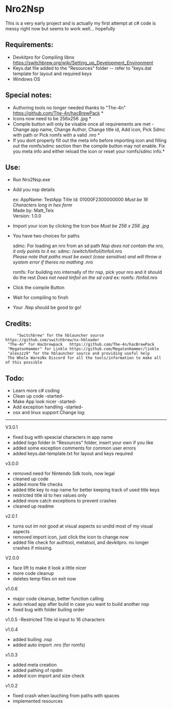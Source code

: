# Nro2Nsp
This is a very early project and is actually my first attempt at c# 
code is messy right now but seems to work well... hopefully

Requirements: 
-------------
- Devkitpro for Compiling libnx https://switchbrew.org/wiki/Setting_up_Development_Environment
- Keys.dat file added to the "Resources" folder -- refer to "keys.dat template for layout and required keys
- Windows OS

Special notes:
--------------
* Authoring tools no longer needed thanks to "The-4n" https://github.com/The-4n/hacBrewPack *
* Icons now need to be 256x256 .jpg *
* Compile button will only be visable once all requirements are met - Change app name, Change Author, Change title   id, Add icon, Pick Sdmc with path or Pick romfs with a valid .nro *
* If you dont properly fill out the meta info before importing icon and filling out the romfs/sdmc section then the   compile button may not enable. Fix you meta info and either reload the icon or reset your romfs/sdmc info.*

Use:
----
- Run Nro2Nsp.exe
- Add you nsp details 

     ex: 
     AppName:  TestApp
     Title Id: 01000F2300000000 *Must be 16 Characters long in hex form*    
     Made by:  Matt_Teix          	
     Version:  1.0.0

- Import your icon by clicking the Icon box *Must be 256 x 256 .jpg*
- You have two choices for paths

  sdmc: For loading an nro from an sd path *Nsp does not contain the nro, it only points to it*
  ex: 
  sdmc: /switch/tinfoil/tinfoil.nro      
  *Please note that paths must be exact (case sensitive) and will throw a system error if theres no mathing .nro*
 
  romfs: For building nro internally of thr nsp, pick your nro and it should do the rest 
  *Does not need tinfoil on the sd card*
  ex: 
  romfs: /tinfoil.nro 

- Click the compile Button
- Wait for compiling to finsh
- Your .Nsp should be good to go!


Credits: 
--------
         "Switchbrew" for the hblauncher source https://github.com/switchbrew/nx-hbloader
	 "The-4n" for Hacbrewpack   https://github.com/The-4n/hacBrewPack
	 "MegatonHammer" for Linkle https://github.com/MegatonHammer/linkle
	 "alexzzz9" for the hblauncher source and providing useful help
	 The Whole WarezNx Discord for all the tools/information to make all of this possible

Todo:
-----
- Learn more c# coding
- Clean up code -started-
- Make App look nicer -started-
- Add exception handling -started-
- osx and linux support 
Change log:
-----------

V3.0.1
- fixed bug with speacial characters in app name
- added logo folder in "Resources" folder, insert your own if you like
- added some exception comments for common user errors
- added keys.dat-template.txt for layout and keys required

v3.0.0
- removed need for Nintendo Sdk tools, now legal
- cleaned up code
- added more file checks
- added title key to nsp name for better keeping track of used title keys
- restricted title id to hex values only
- added more catch exceptions to prevent crashes
- cleaned up readme

v2.0.1
- turns out im not good at visual aspects so undid most of my visual aspects
- removed import icon, just click the icon to change now
- added file check for authtool, metatool, and devkitpro. no longer crashes if missing.

V2.0.0
- face lift to make it look a little nicer
- more code cleanup
- deletes temp files on exit now

v1.0.6
- major code cleanup, better function calling
- auto reload app after build in case you want to build another nsp
- fixed bug with folder builing order

v1.0.5
-Restricted Title id input to 16 characters

v1.0.4
- added builing .nsp
- added auto import .nro (for romfs)

v1.0.3
- added meta creation
- added pathing of npdm
- added icon import and size check

v1.0.2 
- fixed crash when lauching from paths with spaces
- implemented resources
